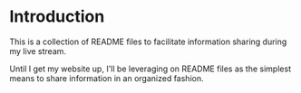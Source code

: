 # Introduction
This is a collection of README files to facilitate information sharing during my live stream.

Until I get my website up, I'll be leveraging on README files as the simplest means to share information
in an organized fashion.
